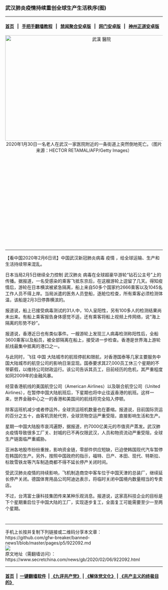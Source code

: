 ### 武汉肺炎疫情持续重创全球生产生活秩序(图)
------------------------

#### [首页](https://github.com/gfw-breaker/banned-news1/blob/master/README.md) &nbsp;&nbsp;|&nbsp;&nbsp; [手把手翻墙教程](https://github.com/gfw-breaker/guides/wiki) &nbsp;&nbsp;|&nbsp;&nbsp; [禁闻聚合安卓版](https://github.com/gfw-breaker/bn-android) &nbsp;&nbsp;|&nbsp;&nbsp; [网门安卓版](https://github.com/oGate2/oGate) &nbsp;&nbsp;|&nbsp;&nbsp; [神州正道安卓版](https://github.com/SzzdOgate/update) 



<div class="article_right" style="fone-color:#000">
 <p style="text-align:center">
  <img alt="武漢 醫院" src="https://img3.secretchina.com/pic/2020/1-31/p2616531a985657381-ss.jpg" style="height:337px; width:600px"/>
  <br>
   2020年1月30日一名老人在武汉一家医院附近的一条街道上突然倒地死亡。（图片来源：HECTOR RETAMAL/AFP/Getty Images）
   <span id="hideid" name="hideid" style="color:red;display:none;">
    <span href="https://www.secretchina.com">
    </span>
   </span>
  </br>
 </p>
 <div id="txt-mid1-t21-2017">
  <ins class="adsbygoogle" data-ad-client="ca-pub-1276641434651360" data-ad-slot="2451032099" style="display:inline-block;width:336px;height:280px">
  </ins>
  

---


  </div>
 </div>
 <p>
  【看中国2020年2月6日讯】中国武汉新冠肺炎病毒
  <span href="https://www.secretchina.com/news/gb/tag/疫情" target="_blank">
   疫情
  </span>
  ，给全球运输、生产和生活持续带来混乱。
  <span id="hideid" name="hideid" style="color:red;display:none;">
   <span href="https://www.secretchina.com">
   </span>
  </span>
 </p>
 <p>
  日本当局2月5日继续全力控制
  <span href="https://www.secretchina.com/news/gb/tag/武汉肺炎" target="_blank">
   武汉肺炎
  </span>
  病毒在全球超豪华游轮“钻石公主号”上的传播。据报道，一名受感染的乘客飞抵东京后，在这艘游轮上逗留了几天。得知疫情后，游轮在日本横滨被紧急隔离，船上来自50多个国家约2666乘客以及1045名工作人员不得上岸。当局派遣的医务人员登船，逐舱位检查，所有乘客必须检测体温，该船是2月3日停靠横滨的。
 </p>
 <p>
  报道说，船上已接受病毒测试的31人中，10人呈阳性，另有100多人的检测结果尚未出来。有船上乘客报告身体感觉不适，还有乘客将船上视频上传网络，说“海上隔离的形势不妙”。
 </p>
 <p>
  报道说，香港近日也有类似事件。一艘游轮上发现三人病毒检测称阳性后，全船3600乘客以及船员，被全部隔离在船上，接受进一步检查。香港是世界海上游轮航线最集中抵离的港口之一。
 </p>
 <p>
  与此同时，飞往
  <span href="https://www.secretchina.com" target="_blank">
   中国
  </span>
  大陆城市的航班停航和限航，对香港国泰等几家主要服务中国大陆城市的航空公司的影响日渐显现。国泰要求其27,000员工休三个星期的不带薪假，以维持公司财政运行。该公司告诉其员工，目前经历的危机，其严重程度如同2009年的金融风暴。
 </p>
 <p>
  经营香港航线的美国航空公司（American Airlines）以及联合航空公司（United Airlines），在暂停中国大陆航班后，下星期也将中止往返香港的航班。这样一来，世界金融中心之一的香港和美国间的航线将完全陷入停顿。
 </p>
 <p>
  除客运班机减少或者停运外，全球货运班机数量也在萎缩。报道说，目前国际货运的百分之五十，由客机货舱代劳，全球货物空运严重受阻，直接影响生活和生产。
 </p>
 <p>
  星期一中国大陆股市哀鸿遍野，据报道，约7000亿美元的市值资产蒸发。武汉肺炎疫情导致很多工厂关、封城的已不再仅限武汉，人员和物资流动严重受阻，全球生产链面临严重威胁。
 </p>
 <p>
  亚洲各地股市纷纷重挫，影响资金链，零部件供应短缺，已迫使韩国现代汽车暂停在韩国的生产。另外，按照中国政府的指示，福特、日产、本田、现代、特斯拉、标致雪铁龙等汽车制造商都不得不延长停产关闭时间。
 </p>
 <p>
  受武汉肺炎疫情的持续影响，飞机制造商空中客车位于中国天津的总装厂，继续延长停产关闭。德国体育用品公司阿迪达表示，将临时关闭中国境内数量相当的专卖店。
 </p>
 <p>
  不过，台湾富士康科技集团传来某种乐观消息。报道说，这家高科技企业的目标是下个星期重启位于中国大陆的工厂，实现逐步复工，全面复工可能需要至少一至两个星期。
  <center>
   <div>
    <div id="txt-mid2-t22-2017" style="display: block;  max-height: 351px;  overflow: hidden;">
     <div id="SC-21xxx">
     </div>
     <ins class="adsbygoogle" data-ad-client="ca-pub-1276641434651360" data-ad-format="auto" data-ad-slot="4301710469" data-full-width-responsive="true" style="display:block">
     </ins>
    </div>
   </div>
  </center>
  <div style="padding-top:12px;">
  </div>
 </p>
</div>

<hr/>
手机上长按并复制下列链接或二维码分享本文章：<br/>
https://github.com/gfw-breaker/banned-news1/blob/master/pages/p5/922092.md <br/>
<a href='https://github.com/gfw-breaker/banned-news1/blob/master/pages/p5/922092.md'><img src='https://github.com/gfw-breaker/banned-news1/blob/master/pages/p5/922092.md.png'/></a> <br/>
原文地址（需翻墙访问）：https://www.secretchina.com/news/gb/2020/02/06/922092.html


------------------------
#### [首页](https://github.com/gfw-breaker/banned-news1/blob/master/README.md) &nbsp;|&nbsp; [一键翻墙软件](https://github.com/gfw-breaker/nogfw/blob/master/README.md) &nbsp;| [《九评共产党》](https://github.com/gfw-breaker/9ping.md/blob/master/README.md#九评之一评共产党是什么) | [《解体党文化》](https://github.com/gfw-breaker/jtdwh.md/blob/master/README.md) | [《共产主义的终极目的》](https://github.com/gfw-breaker/gczydzjmd.md/blob/master/README.md)


<img src='http://gfw-breaker.win/banned-news/pages/p5/922092.md' width='0px' height='0px'/>
